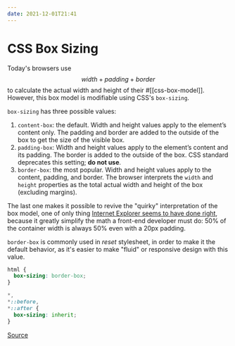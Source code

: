 ```yaml
---
date: 2021-12-01T21:41
---
```


CSS Box Sizing
==============

Today's browsers use $$width + padding + border$$ to calculate the
actual width and height of their #[[css-box-model]]. However, this box
model is modifiable using CSS's `box-sizing`.

`box-sizing` has three possible values:

1.  `content-box`: the default. Width and height values apply to the
    element’s content only. The padding and border are added to the
    outside of the box to get the size of the visible box.
2.  `padding-box`: Width and height values apply to the element’s
    content and its padding. The border is added to the outside of the
    box. CSS standard deprecates this setting; **do not use**.
3.  `border-box`: the most popular. Width and height values apply to the
    content, padding, and border. The browser interprets the `width` and
    `height` properties as the total actual width and height of the box
    (excluding margins).

The last one makes it possible to revive the "quirky" interpretation of
the box model, one of only thing [Internet Explorer seems to have done
right](https://www.jefftk.com/p/the-revenge-of-the-ie-box-model),
because it greatly simplify the math a front-end developer must do: 50%
of the container width is always 50% even with a 20px padding.

`border-box` is commonly used in *reset* stylesheet, in order to make it
the default behavior, as it's easier to make "fluid" or responsive
design with this value.

``` css
html {
  box-sizing: border-box;
}

*,
*::before,
*::after {
  box-sizing: inherit;
}
```

[Source](https://css-tricks.com/box-sizing/)

